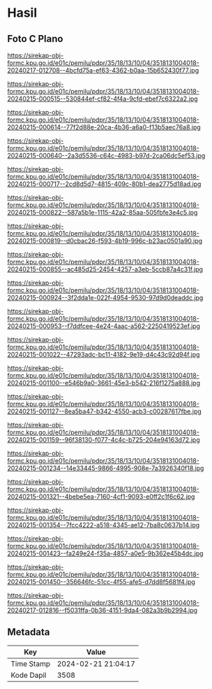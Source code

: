 # Hasil

## Foto C Plano

https://sirekap-obj-formc.kpu.go.id/e01c/pemilu/pdpr/35/18/13/10/04/3518131004018-20240217-012708--4bcfd75a-ef63-4362-b0aa-15b652430f77.jpg

https://sirekap-obj-formc.kpu.go.id/e01c/pemilu/pdpr/35/18/13/10/04/3518131004018-20240215-000515--530844ef-cf82-4f4a-9cfd-ebef7c6322a2.jpg

https://sirekap-obj-formc.kpu.go.id/e01c/pemilu/pdpr/35/18/13/10/04/3518131004018-20240215-000614--77f2d88e-20ca-4b36-a6a0-f13b5aec76a8.jpg

https://sirekap-obj-formc.kpu.go.id/e01c/pemilu/pdpr/35/18/13/10/04/3518131004018-20240215-000640--2a3d5536-c64c-4983-b97d-2ca06dc5ef53.jpg

https://sirekap-obj-formc.kpu.go.id/e01c/pemilu/pdpr/35/18/13/10/04/3518131004018-20240215-000717--2cd8d5d7-4815-409c-80b1-dea2775d18ad.jpg

https://sirekap-obj-formc.kpu.go.id/e01c/pemilu/pdpr/35/18/13/10/04/3518131004018-20240215-000822--587a5b1e-1115-42a2-85aa-505fbfe3e4c5.jpg

https://sirekap-obj-formc.kpu.go.id/e01c/pemilu/pdpr/35/18/13/10/04/3518131004018-20240215-000819--d0cbac26-f593-4b19-996c-b23ac0501a90.jpg

https://sirekap-obj-formc.kpu.go.id/e01c/pemilu/pdpr/35/18/13/10/04/3518131004018-20240215-000855--ac485d25-2454-4257-a3eb-5ccb87a4c31f.jpg

https://sirekap-obj-formc.kpu.go.id/e01c/pemilu/pdpr/35/18/13/10/04/3518131004018-20240215-000924--3f2dda1e-022f-4954-9530-97d9d0deaddc.jpg

https://sirekap-obj-formc.kpu.go.id/e01c/pemilu/pdpr/35/18/13/10/04/3518131004018-20240215-000953--f7ddfcee-4e24-4aac-a562-2250419523ef.jpg

https://sirekap-obj-formc.kpu.go.id/e01c/pemilu/pdpr/35/18/13/10/04/3518131004018-20240215-001022--47293adc-bc11-4182-9e19-d4c43c92d94f.jpg

https://sirekap-obj-formc.kpu.go.id/e01c/pemilu/pdpr/35/18/13/10/04/3518131004018-20240215-001100--e546b9a0-3661-45e3-b542-216f1275a888.jpg

https://sirekap-obj-formc.kpu.go.id/e01c/pemilu/pdpr/35/18/13/10/04/3518131004018-20240215-001127--8ea5ba47-b342-4550-acb3-c00287617fbe.jpg

https://sirekap-obj-formc.kpu.go.id/e01c/pemilu/pdpr/35/18/13/10/04/3518131004018-20240215-001159--96f38130-f077-4c4c-b725-204e94163d72.jpg

https://sirekap-obj-formc.kpu.go.id/e01c/pemilu/pdpr/35/18/13/10/04/3518131004018-20240215-001234--14e33445-9866-4995-908e-7a3926340f18.jpg

https://sirekap-obj-formc.kpu.go.id/e01c/pemilu/pdpr/35/18/13/10/04/3518131004018-20240215-001321--4bebe5ea-7160-4cf1-9093-e0ff2c1f6c62.jpg

https://sirekap-obj-formc.kpu.go.id/e01c/pemilu/pdpr/35/18/13/10/04/3518131004018-20240215-001354--7fcc4222-a518-4345-ae12-7ba8c0637b14.jpg

https://sirekap-obj-formc.kpu.go.id/e01c/pemilu/pdpr/35/18/13/10/04/3518131004018-20240215-001423--fa249e24-f35a-4857-a0e5-9b362e45b4dc.jpg

https://sirekap-obj-formc.kpu.go.id/e01c/pemilu/pdpr/35/18/13/10/04/3518131004018-20240215-001450--356646fc-51cc-4f55-afe5-d7dd8f5681f4.jpg

https://sirekap-obj-formc.kpu.go.id/e01c/pemilu/pdpr/35/18/13/10/04/3518131004018-20240217-012816--f5031ffa-0b36-4151-9da4-082a3b9b2994.jpg


## Metadata

| Key        | Value               |
| ---------- | ------------------- |
| Time Stamp | 2024-02-21 21:04:17 |
| Kode Dapil | 3508                |



